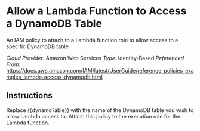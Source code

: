 # Allow a Lambda Function to Access a DynamoDB Table
An IAM policy to attach to a Lambda function role to allow access to a specific DynamoDB table

*Cloud Provider:* Amazon Web Services
*Type:* Identity-Based
*Referenced From:* https://docs.aws.amazon.com/IAM/latest/UserGuide/reference_policies_examples_lambda-access-dynamodb.html

## Instructions
Replace {{dynamoTable}} with the name of the DynamoDB table you wish to allow Lambda access to. Attach this policy to the execution role for the Lambda function.